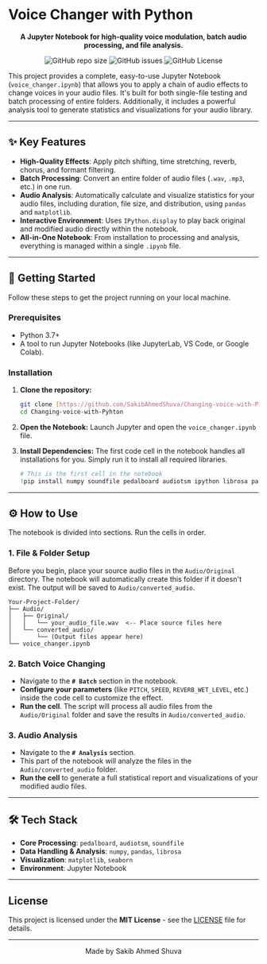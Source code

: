 # Voice Changer with Python

<div align="center">

**A Jupyter Notebook for high-quality voice modulation, batch audio processing, and file analysis.**

![GitHub repo size](https://img.shields.io/github/repo-size/SakibAhmedShuva/Changing-voice-with-Pyhton?style=for-the-badge)
![GitHub issues](https://img.shields.io/github/issues/SakibAhmedShuva/Changing-voice-with-Pyhton?style=for-the-badge)
![GitHub License](https://img.shields.io/github/license/SakibAhmedShuva/Changing-voice-with-Pyhton?style=for-the-badge)

</div>

This project provides a complete, easy-to-use Jupyter Notebook (`voice_changer.ipynb`) that allows you to apply a chain of audio effects to change voices in your audio files. It's built for both single-file testing and batch processing of entire folders. Additionally, it includes a powerful analysis tool to generate statistics and visualizations for your audio library.

---

## ✨ Key Features

* **High-Quality Effects**: Apply pitch shifting, time stretching, reverb, chorus, and formant filtering.
* **Batch Processing**: Convert an entire folder of audio files (`.wav`, `.mp3`, etc.) in one run.
* **Audio Analysis**: Automatically calculate and visualize statistics for your audio files, including duration, file size, and distribution, using `pandas` and `matplotlib`.
* **Interactive Environment**: Uses `IPython.display` to play back original and modified audio directly within the notebook.
* **All-in-One Notebook**: From installation to processing and analysis, everything is managed within a single `.ipynb` file.

---

## 🚀 Getting Started

Follow these steps to get the project running on your local machine.

### Prerequisites

* Python 3.7+
* A tool to run Jupyter Notebooks (like JupyterLab, VS Code, or Google Colab).

### Installation

1.  **Clone the repository:**
    ```bash
    git clone [https://github.com/SakibAhmedShuva/Changing-voice-with-Pyhton.git](https://github.com/SakibAhmedShuva/Changing-voice-with-Pyhton.git)
    cd Changing-voice-with-Pyhton
    ```
2.  **Open the Notebook:**
    Launch Jupyter and open the `voice_changer.ipynb` file.

3.  **Install Dependencies:**
    The first code cell in the notebook handles all installations for you. Simply run it to install all required libraries.
    ```python
    # This is the first cell in the notebook
    !pip install numpy soundfile pedalboard audiotsm ipython librosa pandas matplotlib seaborn
    ```

---

## ⚙️ How to Use

The notebook is divided into sections. Run the cells in order.

### 1. File & Folder Setup

Before you begin, place your source audio files in the `Audio/Original` directory. The notebook will automatically create this folder if it doesn't exist. The output will be saved to `Audio/converted_audio`.

```
Your-Project-Folder/
├── Audio/
│   ├── Original/
│   │   └── your_audio_file.wav  <-- Place source files here
│   └── converted_audio/
│       └── (Output files appear here)
└── voice_changer.ipynb
```

### 2. Batch Voice Changing

* Navigate to the **`# Batch`** section in the notebook.
* **Configure your parameters** (like `PITCH`, `SPEED`, `REVERB_WET_LEVEL`, etc.) inside the code cell to customize the effect.
* **Run the cell**. The script will process all audio files from the `Audio/Original` folder and save the results in `Audio/converted_audio`.

### 3. Audio Analysis

* Navigate to the **`# Analysis`** section.
* This part of the notebook will analyze the files in the `Audio/converted_audio` folder.
* **Run the cell** to generate a full statistical report and visualizations of your modified audio files.

---

## 🛠️ Tech Stack

* **Core Processing**: `pedalboard`, `audiotsm`, `soundfile`
* **Data Handling & Analysis**: `numpy`, `pandas`, `librosa`
* **Visualization**: `matplotlib`, `seaborn`
* **Environment**: Jupyter Notebook

---

## License

This project is licensed under the **MIT License** - see the [LICENSE](LICENSE) file for details.

---
<p align="center">
  Made by Sakib Ahmed Shuva
</p>
